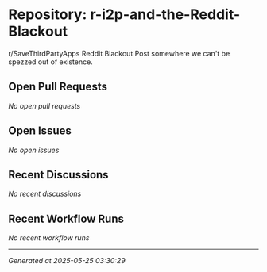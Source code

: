# Repository: r-i2p-and-the-Reddit-Blackout

r/SaveThirdPartyApps Reddit Blackout Post somewhere we can't be spezzed out of existence.

## Open Pull Requests


*No open pull requests*


## Open Issues


*No open issues*


## Recent Discussions


*No recent discussions*


## Recent Workflow Runs


*No recent workflow runs*


---
*Generated at 2025-05-25 03:30:29*
